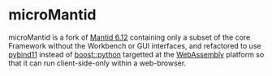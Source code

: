 # microMantid

microMantid is a fork of [Mantid 6.12](https://github.com/mantidproject/mantid/releases/tag/v6.12.0) 
containing only a subset of the core Framework without the Workbench or GUI interfaces, and refactored
to use [pybind11](https://github.com/pybind/pybind11) instead of [boost::python](https://github.com/boostorg/python)
targetted at the [WebAssembly](https://webassembly.org/) platform so that it can run client-side-only
within a web-browser.

